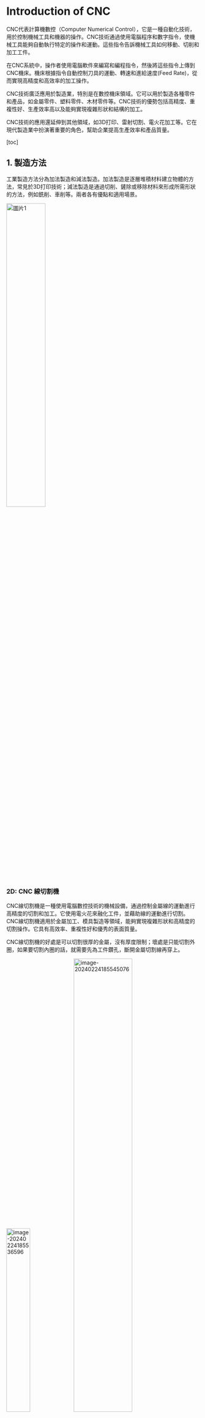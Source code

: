 # Introduction of CNC

CNC代表計算機數控（Computer Numerical Control），它是一種自動化技術，用於控制機械工具和機器的操作。CNC技術通過使用電腦程序和數字指令，使機械工具能夠自動執行特定的操作和運動。這些指令告訴機械工具如何移動、切削和加工工件。

在CNC系統中，操作者使用電腦軟件來編寫和編程指令，然後將這些指令上傳到CNC機床。機床根據指令自動控制刀具的運動、轉速和進給速度(Feed Rate)，從而實現高精度和高效率的加工操作。

CNC技術廣泛應用於製造業，特別是在數控機床領域。它可以用於製造各種零件和產品，如金屬零件、塑料零件、木材零件等。CNC技術的優勢包括高精度、重複性好、生產效率高以及能夠實現複雜形狀和結構的加工。

CNC技術的應用還延伸到其他領域，如3D打印、雷射切割、電火花加工等。它在現代製造業中扮演著重要的角色，幫助企業提高生產效率和產品質量。

[toc]

## 1. 製造方法

工業製造方法分為加法製造和減法製造。加法製造是逐層堆積材料建立物體的方法，常見於3D打印技術；減法製造是通過切削、鏟除或移除材料來形成所需形狀的方法，例如銑削、車削等。兩者各有優點和適用場景。

<img src="圖片1.png" alt="圖片1" style="width:45%;" />

### 2D: CNC 線切割機

CNC線切割機是一種使用電腦數控技術的機械設備，通過控制金屬線的運動進行高精度的切割和加工。它使用電火花來融化工件，並藉助線的運動進行切割。CNC線切割機適用於金屬加工、模具製造等領域，能夠實現複雜形狀和高精度的切割操作。它具有高效率、重複性好和優秀的表面質量。

CNC線切割機的好處是可以切割很厚的金屬，沒有厚度限制；壞處是只能切割外圈，如果要切割內圈的話，就需要先為工件鑽孔，斷開金屬切割線再穿上。

<img src="image-20240224185536596.png" alt="image-20240224185536596" style="width:35%;" /><img src="image-20240224185545076.png" alt="image-20240224185545076" style="width:55%;" />

### 2D: CNC 車床

CNC車床，也被稱為數控車床，是一種使用電腦控制的車床。它是一種集機械、電氣、液壓、氣動、微電子和信息等多項技術為一體的機電一體化產品。在CNC車床加工的過程中，加工刀具會固定在車床上面，高速旋轉來削減原料，直到完成加工。

CNC車床主要是兩軸控制，通常是X和Z軸，專門用來製作軸、套、盤類的零件。由於它只能控制兩個方向的運動，所以它的加工範圍相對有限。對於更複雜的3D零件，可能需要使用更複雜的CNC機器，如CNC銑床或CNC加工中心。

<img src="image-20240226110759502.png" alt="image-20240226110759502" style="width:50%;" />

### 2.5D: water jet水切割

水切割使用高壓水流混和沙粒來進行材料切割。水切割是一種冷切割過程，幾乎消除了二次加工，並提供了平滑的邊緣質量。其主要優點是能切割所有類型的材料，包括金屬、玻璃、石材、塑料等。

<img src="圖片2.gif" alt="圖片2" style="width:45%;" /><img src="image-20240226111830094.png" alt="image-20240226111830094" style="width:45%;" />

### 2.5D: laser cutting 鐳射切割機

對於鐳射切割機，同學應該不陌生。鐳射切割機跟水切割有點像，都是控制鐳射頭的XY方向移動來切割。鐳射束可以精確地切割各種材料，包括金屬、塑料、玻璃等。CNC鐳射切割機的主要優點包括高精度、高速度、無材料污染和無限的2D複雜性。

<img src="image-20240226112805237.png" alt="image-20240226112805237" style="width:50%;" />

鐳射切割機的鐳射核心，主要分為玻璃管、金屬管和晶體管。

1. **玻璃管和金屬管**：這兩種類型的鐳射管都使用二氧化碳作為鐳射介質，並且通常用於CO2鐳射切割機。他們的主要區別在於壽命和切割效果。一般來說，金屬管的壽命較長，切割效果也較好，但價格較高。
2. **晶體管**：晶體管鐳射切割機的鐳射核心體積較小，可以直接放在XY軸上帶動，不需要反射鏡。這使得它們在某些應用中具有優勢，例如在需要高精度和高速度的應用中。然而，由於它們的功率較低，所以他們可能不適合所有的切割應用。

### 2.5D: Vinyl Cutter割字機

Vinyl切割機是一種由電腦控制的切割設備，它使用一個刀片從塑膠片（例如自黏塑膠）中切割出形狀和字母。這種設備在製作廣告、標誌、T恤印花等領域中非常常見。

<img src="image-20240226114459521.png" alt="image-20240226114459521" style="zOOM:70%;" />

### 3D、4D、5D: CNC銑床

三軸CNC銑床：這種銑床有三個運動軸，通常是X、Y和Z軸。這意味著刀具可以在三個方向（前後、左右和上下）上移動，從而在三個空間維度中創造複雜的形狀。

四軸CNC銑床：這種銑床在3D的基礎上增加了一個旋轉軸，通常是A軸。這使得刀具可以在四個方向（前後、左右、上下和旋轉）上移動，從而創造更複雜的形狀。

五軸CNC銑床：這種銑床在4D的基礎上增加了第二個旋轉軸，通常是B軸。這使得刀具可以在五個方向（前後、左右、上下和兩個旋轉軸）上移動，從而創造最複雜的形狀。

<img src="image-20240226132850358.png" alt="image-20240226132850358" style="width:33%;" /><img src="f705d0cbf85a896fcb15eb251b2cba9c.jpg" alt="HITECH Multi Heads 4 Axis Wood Engraving CNC Router, CNC Machine for Sale,  Turkey CNC Router | Wood cnc machine, Cnc wood router, Cnc machine for sale" style="width:30%;" /><img src="how-to-choose-between-using-4-axis-and-5-axis-cnc-machining.jpg" alt="4軸、5軸CNC加工とは何ですか? - ラピッドダイレクト" style="width:33%;" />

## 2. G-code

G-code，也被稱為RS-274，是最廣泛使用的電腦數字控制（CNC）和3D列印編程語言。它主要用於電腦輔助製造，以控制自動化機床，以及3D列印切片應用。"G"代表幾何。G-code有許多變體。

G-code命令和參數用於控制您的3D打印機或CNC機床。例如，G0-G1用於線性移動，G2-G3用於弧形或圓形移動，G10用於回縮，G29用於床平衡，M0-M1用於無條件停止，M3用於主軸順時針/雷射開啟，M4用於主軸逆時針/雷射開啟，M5用於主軸/雷射關閉等。

例如以下為一段G-code：

```GCODE
%   (開始程序)
O0001 (程序號碼)
T1 M06 (選擇工具1並進行刀具更換)
G90 G00 X0 Y0 Z0 (設定絕對座標系統並將刀具移動到原點)
S1000 M03 (設定主軸轉速(Spindle Speed)為1000 RPM並開始順時針旋轉)
G01 Z-1 F100 (以100mm/min的進給速度(Feed Rate)將刀具沿Z軸向下移動1mm)
X20 (將刀具沿X軸移動到20mm的位置)
Y20 (將刀具沿Y軸移動到20mm的位置)
Z0 (將刀具沿Z軸移動到0mm的位置)
M05 (停止主軸旋轉)
M30 (程序結束)
%   (結束程序)
```

這個G-code程序將會創造一個`」`的形狀。首先，刀具從原點$(0,0)$開始，然後向下移動1mm（Z=-1）。接著，刀具沿X軸移動到20mm的位置（X=20）$(20,0)$，然後沿Y軸移動到20mm的位置（Y=20）$(20,20)$。最後，刀具沿Z軸移動回到0mm的位置（Z=0）。所以，這個G-code程序將會創造一個底邊和高為20mm，沒有斜邊的直角三角形。



##3. 主軸轉速(Spindle Speed)、進給(Feed)與刀具(Cutting tools)

### 3.1 主軸轉速(Spindle Speed)

主軸速度(Spindle Speed)是切割工具的旋轉速度，通常以每分鐘轉數（RPM）來衡量。

主軸速度決定了切割工具的切割邊緣與工件接觸的速度，以及施加在材料上的力量。

###3.2 進給速度(Feed Rate)

進給速度(Feed Rate)是刀具相對於工件的移動速度。進給速度(Feed Rate)通常以每分鐘的英寸（IPM）或每分鐘的毫米（mm/min）來表示。

#### 主軸轉速(Spindle Speed) vs. 進給速度(Feed Rate)

|                           | 優點                                                   | 缺點                                                   |
| ------------------------- | ------------------------------------------------------ | ------------------------------------------------------ |
| 高主軸轉速(Spindle Speed) | - 每分鐘切割更多<br />- 速度更快                       | - 振動和噪音更多<br />- 可能影響精度和表面質量         |
| 低主軸轉速(Spindle Speed) | - 減少振動和噪音<br />- 可以提高精度和表面質量         | - 每分鐘切割較少<br />- 速度較慢                       |
| 高進給速度(Feed Rate)     | - 材料去除速度更快                                     | - 產生更多的熱和摩擦<br />- 可能降低工具壽命和表面質量 |
| 低進給速度(Feed Rate)     | - 產生較少的熱和摩擦<br />- 可以提高工具壽命和表面質量 | - 材料去除速度較慢                                     |

#### 材料特性

最適的進給速度和主軸速度取決於工件和刀具的材料特性。不同的材料有不同的硬度、強度、延展性和熱傳導性，這些會影響它們對切割力和熱量的反應。

| 材料     | 例子       | 主軸轉速(Spindle Speed) | 進給速度(Feed Rate) |
| -------- | ---------- | ----------------------- | ------------------- |
| 硬質材料 | 金屬       | 高                      | 低                  |
| 軟質材料 | 木材、塑膠 | 低                      | 高                  |

#### 刀具特性

| 刀具直徑 | 主軸轉速(Spindle Speed) | 進給速度(Feed Rate) |
| -------- | ----------------------- | ------------------- |
| 細直徑   | 高                      | 低                  |
| 大直徑   | 低                      | 高                  |

### 3.3 銑刀

#### 刀刃(Tool Flute)

刀刃(Tool Flute )設計決定了你可以切割哪些材料。最常見的選擇是2、3或4刀刃(**Tool Flute** )。

一般來說，刀刃(**Tool Flute** )越少意味著更好的切屑，但是表面粗糙度會變差刀刃(**Tool Flute** )越多可以得到更好的表面粗糙度，但是切屑會變差。

<img src="image-20240227102222881.png" alt="image-20240227102222881" style="width:67%;" />

####  球頭銑刀(Ball end)與平頭銑刀(Flat end tool)

球頭銑刀有半球形的刀尖，用於鑽淺孔或製作模具的多維度輪廓。平頭銑刀則有平底，適用於需要全刀刃接觸的情況，如鑽半孔。選擇球頭還是平頭銑刀，取決於具體需求。

<img src="image-20240227102448003.png" alt="image-20240227102448003" style="width:67%;" />

#### 雕刻刀

CNC雕刻刀具的角度、直徑和尖頭直徑是根據加工需求和材料類型來選擇的：

1. **刀具角度**：市面上常用的雕刻刀的刀角為30度、45度、60度等3種。

2. **刀具直徑**：CNC雕刻加工的刀具直徑為0.2-3毫米。

3. **尖頭直徑**：平底尖刀是一種常見的CNC雕刻刀具，其尖頭直徑為0.1毫米。

<img src="image-20240227103038649.png" alt="image-20240227103038649" style="width:67%;" />

### 3.4 表面粗糙度(Surface Finish)和尺寸精度(Dimensional accuracy)

這些因素對CNC機械加工部件的表面粗糙度(Surface Finish)和尺寸精度(Dimensional accuracy)有很大影響：

1. **進給速度和主軸轉速(Feed rate and spindle speed)**：這兩者決定了刀具每次過刀去除的材料量。進給速度或主軸轉速越高，去除的材料量越多，但可能導致表面粗糙度增加。
2. **刀具磨損(Tool wear)**：刀具使用時間越長，磨損越嚴重，這可能會導致表面粗糙度增加和尺寸精度降低。
3. **冷卻液(Coolant)**：冷卻液可以降低刀具和工件的溫度，減少磨損，從而改善表面粗糙度和尺寸精度。
4. **夾具(Clamping)**：如果工件沒有被正確地固定，則可能會在加工過程中移動，這會導致尺寸精度降低。
5. **機床剛性(Machine Rigidity)**：機床剛性越好，振動越小，這有助於提高表面粗糙度和尺寸精度。

<img src="mjxiz7sUXtjiu5edoY7QCEISjxZX9D8cW3fFxbRYvjSVDER8eyQivJvOo5RXS-UQzVPxa_zi6xZ9JYLGWOZT3gXudQwmtlaoUamiVPEVCfE3KVB5db2Fj314kFnx8STFQNz-vxweyHYtkQYRwuyckAQagA=s2048.png" alt="img" style="width:45%;" /><img src="Y-8S79jWsUZfn181RfGgX1r2R-Lc5njg6kSE-qW-UgNvQvkowN6sFNPK4XxIoLdYIkelLzCRiPkX4r5jsgx6M4FwuxPm00cmkhpTkND98TbYl-ID4M7Rkzc8xK-iwOdv_tkR_YK7HFyWYb00ZMSu0ryd0g=s2048.png" alt="img" style="width:45%;" />

## 4. CAD & CAM

### 4.1 甚麼是CAM?

CAM，全稱為**電腦輔助製造 (Computer-aided Manufacturing)**，是一種利用**電腦**來進行生產設備管理**控制和操作**的過程。CAM軟體可以為各種CNC機床生成程序，如銑削和車削機床，也適用於3D打印機器。

在CAM軟體中，我們需要針對實際的加工參數進行設置。例如，在3D打印上，就有溫度、速度、層厚、填充、壁厚等等非常多的參數設置。CAM軟體會讀取CAD軟體所設計的模型，然後生成刀具加工時的運動軌跡訊息，也就是所謂的***刀路***。這些刀路訊息會被轉換成G代碼（G-code），然後由CNC機床進行讀取和執行。

CAM是一個與加工工藝參數密切相關的部分，它將設計師的設計想法轉化為機床可以理解和執行的指令，從而實現從設計到製造的過程。

### 4.2 CAM與CAD有甚麼關係?

CAD和CAM之間是相輔相成的，它們一般一起使用，**用CAD設計，然後利用CAM進行製造加工**。CAD創建的設計，可以通過數據交換，將數據以非常方便的方式輸入CAM軟體系統，從而進行加工。

### 4.3 CAM軟件的角色

平常我們在CAD軟件中劃好立體圖，再匯出為STL檔，放到PrusaSlicer中切片輸出，放到3D打印機中打印，這個過程中，PrusaSlicer其實就是CAM軟件。

但正如3D打印需要考慮打印的方向、支撐結構、層厚和材料等因素，利用CAM軟件輸出CNC的G代碼（G-code）時，也要考慮刀具樣式、直徑、刀具路徑、過程先後、切割深度和進給速度等因素，有時生產複雜的幾何形狀和零件，甚至需要用到4軸和5軸的加工能力。CNC發展得比較早，早期這些CAM軟件沒有開源社區支持，大多為付費軟件，而且價錢不菲，這對於許多小型企業和個人用戶來說，可能是一個相當大的投資。

現在，隨著開源社區的發展，有越來越多的免費或低成本的CAM軟件可供選擇，這對於CNC加工行業的發展是一個好消息。
